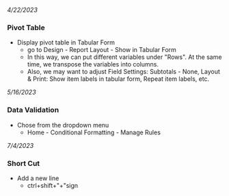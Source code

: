 *4/22/2023*
### Pivot Table
* Display pivot table in Tabular Form 
  - go to Design - Report Layout - Show in Tabular Form
  - In this way, we can put different variables under "Rows". At the same time, we transpose the variables into columns.
  - Also, we may want to adjust Field Settings: Subtotals - None, Layout & Print: Show item labels in tabular form, Repeat item labels, etc.

*5/16/2023*
### Data Validation
* Chose from the dropdown menu
  - Home - Conditional Formatting - Manage Rules

*7/4/2023*
### Short Cut
* Add a new line
  - ctrl+shift+"+"sign
